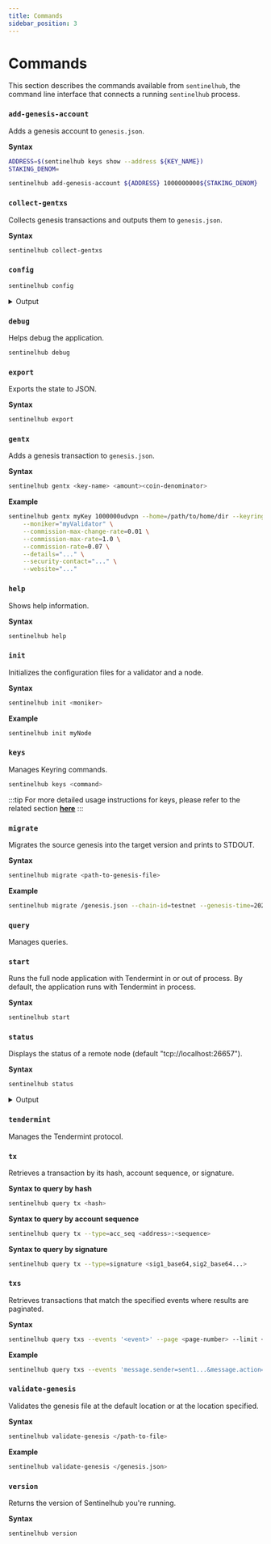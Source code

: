 ```yaml
---
title: Commands
sidebar_position: 3
---
```


# Commands

This section describes the commands available from `sentinelhub`, the command line interface that connects a running `sentinelhub` process.

### `add-genesis-account`

Adds a genesis account to `genesis.json`.

**Syntax**
```bash
ADDRESS=$(sentinelhub keys show --address ${KEY_NAME})
STAKING_DENOM=

sentinelhub add-genesis-account ${ADDRESS} 1000000000${STAKING_DENOM}
```

### `collect-gentxs`

Collects genesis transactions and outputs them to `genesis.json`.

**Syntax**
```bash
sentinelhub collect-gentxs
```

### `config`

```bash
sentinelhub config
```

<details>
<summary>Output</summary>
<p>

#### This is the output of `sentinelhub config`
```json
{
	"chain-id": "",
	"keyring-backend": "os",
	"output": "text",
	"node": "tcp://localhost:26657",
	"broadcast-mode": "sync"
}
```

</p>
</details>

### `debug`

Helps debug the application.

```bash
sentinelhub debug
```

### `export`

Exports the state to JSON.

**Syntax**
```bash
sentinelhub export
```

### `gentx`

Adds a genesis transaction to `genesis.json`.

**Syntax**
```bash
sentinelhub gentx <key-name> <amount><coin-denominator>
```

**Example**
```bash
sentinelhub gentx myKey 1000000udvpn --home=/path/to/home/dir --keyring-backend=os --chain-id=test-chain-1 \
    --moniker="myValidator" \
    --commission-max-change-rate=0.01 \
    --commission-max-rate=1.0 \
    --commission-rate=0.07 \
    --details="..." \
    --security-contact="..." \
    --website="..."
```

### `help`

Shows help information.

**Syntax**
```bash
sentinelhub help
```

### `init`

Initializes the configuration files for a validator and a node.

**Syntax**
```bash
sentinelhub init <moniker>
```

**Example**
```bash
sentinelhub init myNode
```

### `keys`

Manages Keyring commands.

```bash
sentinelhub keys <command>
```

:::tip
For more detailed usage instructions for keys, please refer to the related section **[here](/sentinel-core/category/key-management)**
:::

### `migrate`
Migrates the source genesis into the target version and prints to STDOUT.

**Syntax**
```bash
sentinelhub migrate <path-to-genesis-file>
```

**Example**
```bash
sentinelhub migrate /genesis.json --chain-id=testnet --genesis-time=2020-04-19T17:00:00Z --initial-height=4000
```

### `query`

Manages queries. 

### `start`

Runs the full node application with Tendermint in or out of process. By default, the application runs with Tendermint in process.

**Syntax**
```bash
sentinelhub start
```

### `status`

Displays the status of a remote node (default "tcp://localhost:26657").

**Syntax**
```bash
sentinelhub status
```

<details>
<summary>Output</summary>
<p>

#### This is the output of `sentinelhub status`

```json
{
   "NodeInfo":{
      "protocol_version":{
         "p2p":"8",
         "block":"11",
         "app":"0"
      },
      "id":"fd1c929dc0c2ce6418b6ed31747469de6c7b15bb",
      "listen_addr":"tcp://0.0.0.0:26656",
      "network":"sentinelhub-2",
      "version":"0.34.27",
      "channels":"40202122233038606100",
      "moniker":"2-private-node",
      "other":{
         "tx_index":"on",
         "rpc_address":"tcp://0.0.0.0:26657"
      }
   },
   "SyncInfo":{
      "latest_block_hash":"64012F64E1BD3CDF52E8A68EE4CB8BA42740C7550704800536109DF8C6F24E9A",
      "latest_app_hash":"B9648EC2A213E81D9FE42932F69113FA9F0965FA3DD0C4E4D15DDB7940DC0C8F",
      "latest_block_height":"12638588",
      "latest_block_time":"2023-09-10T02:09:42.963271871Z",
      "earliest_block_hash":"11E60037E22F6ABDF29DE851063E4C0E0A34E4D3D067EDA55B1674A0257E7D03",
      "earliest_app_hash":"E3B0C44298FC1C149AFBF4C8996FB92427AE41E4649B934CA495991B7852B855",
      "earliest_block_height":"901801",
      "earliest_block_time":"2021-05-29T14:30:00Z",
      "catching_up":false
   },
   "ValidatorInfo":{
      "Address":"6D2F88F51486E74768A85DA4E375F3551F2762A8",
      "PubKey":{
         "type":"tendermint/PubKeyEd25519",
         "value":"S+wi725X8wyDhgEmRlR0xnjuxBDntlBGsLLMmpIFXiY="
      },
      "VotingPower":"0"a
   }
}

```

</p>
</details>

### `tendermint`

Manages the Tendermint protocol. 

### `tx`

Retrieves a transaction by its hash, account sequence, or signature. 

**Syntax to query by hash**
```bash
sentinelhub query tx <hash>
```

**Syntax to query by account sequence**
```bash
sentinelhub query tx --type=acc_seq <address>:<sequence>
```

**Syntax to query by signature**
```bash
sentinelhub query tx --type=signature <sig1_base64,sig2_base64...>
```

### `txs`

Retrieves transactions that match the specified events where results are paginated.

**Syntax**
```bash
sentinelhub query txs --events '<event>' --page <page-number> --limit <number-of-results>
```

**Example**
```bash
sentinelhub query txs --events 'message.sender=sent1...&message.action=withdraw_delegator_reward' --page 1 --limit 30
```

### `validate-genesis`

Validates the genesis file at the default location or at the location specified.

**Syntax**
```bash
sentinelhub validate-genesis </path-to-file>
```

**Example**
```bash
sentinelhub validate-genesis </genesis.json>
```

### `version`

Returns the version of Sentinelhub you're running.

**Syntax**
```bash
sentinelhub version
```